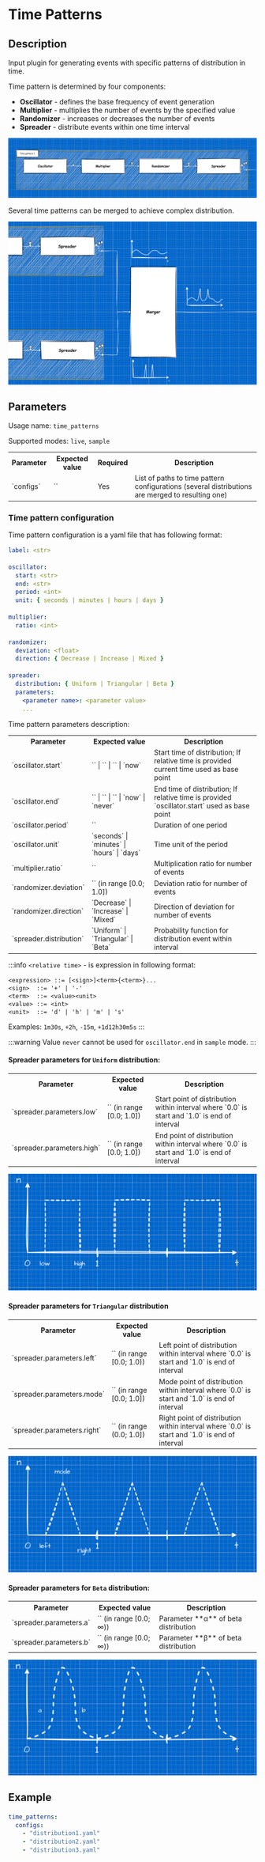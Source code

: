 # Time Patterns

## Description

Input plugin for generating events with specific patterns of distribution in time.

Time pattern is determined by four components:
- **Oscillator** - defines the base frequency of event generation
- **Multiplier** - multiplies the number of events by the specified value
- **Randomizer** - increases or decreases the number of events
- **Spreader** - distribute events within one time interval

![](./time_patterns.png)

Several time patterns can be merged to achieve complex distribution.

![](./merging_time_patterns.png)

## Parameters

Usage name: `time_patterns`

Supported modes: `live`, `sample`

<table>
    <th>Parameter</th>
    <th>Expected value</th>
    <th>Required</th>
    <th>Description</th>
    <tr>
        <td>`configs`</td>
        <td>`<list[str]>`</td>
        <td>Yes</td>
        <td>List of paths to time pattern configurations (several distributions are merged to resulting one)</td>
    </tr>
</table>

### Time pattern configuration

Time pattern configuration is a yaml file that has following format:
```yaml
label: <str>

oscillator:
  start: <str>
  end: <str>
  period: <int>
  unit: { seconds | minutes | hours | days }

multiplier:
  ratio: <int>

randomizer:
  deviation: <float>
  direction: { Decrease | Increase | Mixed }

spreader:
  distribution: { Uniform | Triangular | Beta }
  parameters:
    <parameter name>: <parameter value>
    ...
```

Time pattern parameters description:
<table>
    <th>Parameter</th>
    <th>Expected value</th>
    <th>Description</th>
    <tr>
        <td>`oscillator.start`</td>
        <td>`<time>` | `<datetime>` | `<relative time>` | `now`</td>
        <td>Start time of distribution; If relative time is provided current time used as base point</td>
    </tr>
    <tr>
        <td>`oscillator.end`</td>
        <td>`<time>` | `<datetime>` | `<relative time>` | `now` | `never`</td>
        <td>End time of distribution; If relative time is provided `oscillator.start` used as base point</td>
    </tr>
    <tr>
        <td>`oscillator.period`</td>
        <td>`<int>`</td>
        <td>Duration of one period</td>
    </tr>
    <tr>
        <td>`oscillator.unit`</td>
        <td>`seconds` | `minutes` | `hours` | `days`</td>
        <td>Time unit of the period</td>
    </tr>
    <tr>
        <td>`multiplier.ratio`</td>
        <td>`<int>`</td>
        <td>Multiplication ratio for number of events</td>
    </tr>
    <tr>
        <td>`randomizer.deviation`</td>
        <td>`<float>` (in range [0.0; 1.0])</td>
        <td>Deviation ratio for number of events</td>
    </tr>
    <tr>
        <td>`randomizer.direction`</td>
        <td>`Decrease` | `Increase` | `Mixed` </td>
        <td>Direction of deviation for number of events</td>
    </tr>
    <tr>
        <td>`spreader.distribution`</td>
        <td>`Uniform` | `Triangular` | `Beta` </td>
        <td>Probability function for distribution event within interval</td>
    </tr>
</table>

:::info
`<relative time>` - is expression in following format:
```
<expression> ::= [<sign>]<term>{<term>}...
<sign>  ::= '+' | '-'
<term>  ::= <value><unit>
<value> ::= <int>
<unit>  ::= 'd' | 'h' | 'm' | 's'
```
Examples: `1m30s`, `+2h`, `-15m`, `+1d12h30m5s`
:::

:::warning
Value `never` cannot be used for `oscillator.end` in `sample` mode.
:::

#### Spreader parameters for `Uniform` distribution:
<table>
    <th>Parameter</th>
    <th>Expected value</th>
    <th>Description</th>
    <tr>
        <td>`spreader.parameters.low`</td>
        <td>`<float>` (in range [0.0; 1.0])</td>
        <td>Start point of distribution within interval where `0.0` is start and `1.0` is end of interval</td>
    </tr>
    <tr>
        <td>`spreader.parameters.high`</td>
        <td>`<float>` (in range [0.0; 1.0])</td>
        <td>End point of distribution within interval where `0.0` is start and `1.0` is end of interval</td>
    </tr>
</table>

![](./distr_uniform.png)

#### Spreader parameters for `Triangular` distribution
<table>
    <th>Parameter</th>
    <th>Expected value</th>
    <th>Description</th>
    <tr>
        <td>`spreader.parameters.left`</td>
        <td>`<float>` (in range [0.0; 1.0))</td>
        <td>Left point of distribution within interval where `0.0` is start and `1.0` is end of interval</td>
    </tr>
    <tr>
        <td>`spreader.parameters.mode`</td>
        <td>`<float>` (in range [0.0; 1.0])</td>
        <td>Mode point of distribution within interval where `0.0` is start and `1.0` is end of interval</td>
    </tr>
    <tr>
        <td>`spreader.parameters.right`</td>
        <td>`<float>` (in range (0.0; 1.0])</td>
        <td>Right point of distribution within interval where `0.0` is start and `1.0` is end of interval</td>
    </tr>
</table>

![](./distr_triang.png)


#### Spreader parameters for `Beta` distribution:
<table>
    <th>Parameter</th>
    <th>Expected value</th>
    <th>Description</th>
    <tr>
        <td>`spreader.parameters.a`</td>
        <td>`<float>` (in range [0.0; ∞))</td>
        <td>Parameter **α** of beta distribution</td>
    </tr>
    <tr>
        <td>`spreader.parameters.b`</td>
        <td>`<float>` (in range [0.0; ∞))</td>
        <td>Parameter **β** of beta distribution</td>
    </tr>
</table>

![](./distr_beta.png)


## Example

```yaml
time_patterns:
  configs:
    - "distribution1.yaml"
    - "distribution2.yaml"
    - "distribution3.yaml"
```